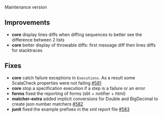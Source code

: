 Maintenance version

## Improvements

 * **core** display lines diffs when diffing sequences to better see the difference between 2 lists
 * **core** better display of throwable diffs: first message diff then lines diffs for stacktraces

## Fixes

 * **core** catch failure exceptions in `Executions`. As a result some ScalaCheck properties were not failing [#581](https://github.com/etorreborre/specs2/specs2/issues/581)
 * **core** stop a specification execution if a step is a failure or an error
 * **forms** fixed the reporting of forms (sbt + notifier + html)
 * **matcher-extra** added implicit conversions for Double and BigDecimal to create json number matchers [#582](https://github.com/etorreborre/specs2/specs2/issues/582)
 * **junit** fixed the example prefixes in the xml report file [#583](https://github.com/etorreborre/specs2/specs2/issues/582)
